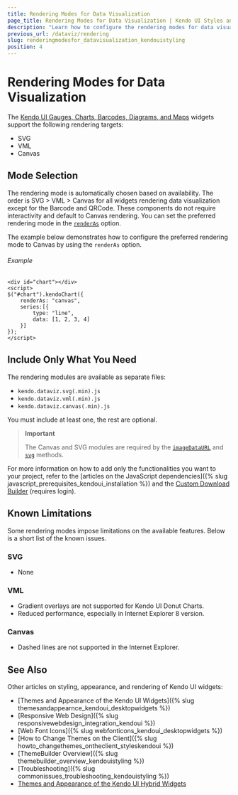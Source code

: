 ```yaml
---
title: Rendering Modes for Data Visualization
page_title: Rendering Modes for Data Visualization | Kendo UI Styles and Appearance
description: "Learn how to configure the rendering modes for data visualization in Kendo UI."
previous_url: /dataviz/rendering
slug: renderingmodesfor_datavisualization_kendouistyling
position: 4
---
```


# Rendering Modes for Data Visualization

The [Kendo UI Gauges, Charts, Barcodes, Diagrams, and Maps](http://demos.telerik.com/kendo-ui/) widgets support the following rendering targets:

* SVG
* VML
* Canvas

## Mode Selection

The rendering mode is automatically chosen based on availability. The order is SVG > VML > Canvas for all widgets rendering data visualization except for the Barcode and QRCode. These components do not require interactivity and default to Canvas rendering. You can set the preferred rendering mode in the [`renderAs`](/api/dataviz/chart#configuration-renderAs) option.

The example below demonstrates how to configure the preferred rendering mode to Canvas by using the `renderAs` option.

###### Example

    <div id="chart"></div>
    <script>
    $("#chart").kendoChart({
        renderAs: "canvas",
        series:[{
            type: "line",
            data: [1, 2, 3, 4]
        }]
    });
    </script>

## Include Only What You Need

The rendering modules are available as separate files:

* `kendo.dataviz.svg(.min).js`
* `kendo.dataviz.vml(.min).js`
* `kendo.dataviz.canvas(.min).js`

You must include at least one, the rest are optional.

> **Important**  
>
> The Canvas and SVG modules are required by the [`imageDataURL`](/api/dataviz/chart#methods-imageDataURL) and [`svg`](/api/dataviz/chart#methods-svg) methods.

For more information on how to add only the functionalities you want to your project, refer to the [articles on the JavaScript dependencies]({% slug javascript_prerequisites_kendoui_installation %}) and the [Custom Download Builder](http://www.telerik.com/download/custom-download) (requires login).

## Known Limitations

Some rendering modes impose limitations on the available features. Below is a short list of the known issues.

### SVG

* None

### VML

* Gradient overlays are not supported for Kendo UI Donut Charts.
* Reduced performance, especially in Internet Explorer 8 version.

### Canvas

* Dashed lines are not supported in the Internet Explorer.

## See Also

Other articles on styling, appearance, and rendering of Kendo UI widgets:

* [Themes and Appearance of the Kendo UI Widgets]({% slug themesandappearnce_kendoui_desktopwidgets %})
* [Responsive Web Design]({% slug responsivewebdesign_integration_kendoui %})
* [Web Font Icons]({% slug webfonticons_kendoui_desktopwidgets %})
* [How to Change Themes on the Client]({% slug howto_changethemes_ontheclient_styleskendoui %})
* [ThemeBuilder Overview]({% slug themebuilder_overview_kendouistyling %})
* [Troubleshooting]({% slug commonissues_troubleshooting_kendouistyling %})
* [Themes and Appearance of the Kendo UI Hybrid Widgets](/controls/hybrid/styling)
